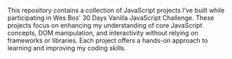 This repository contains a collection of JavaScript projects I’ve built while participating in Wes Bos' 30 Days Vanilla JavaScript Challenge. These projects focus on enhancing my understanding of core JavaScript concepts, DOM manipulation, and interactivity without relying on frameworks or libraries. Each project offers a hands-on approach to learning and improving my coding skills.